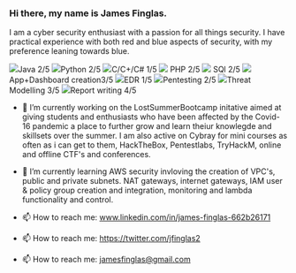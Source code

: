 ### Hi there, my name is James Finglas.

I am a cyber security enthusiast with a passion for all things security. 
I have practical experience with both red and blue aspects of security, with my preference leaning towards blue.

<img src="https://img.icons8.com/emoji/12/000000/brown-circle-emoji.png"/>Java 2/5 <img src="https://img.icons8.com/emoji/12/000000/blue-circle-emoji.png"/>Python 2/5 <img src="https://img.icons8.com/emoji/12/000000/green-circle-emoji.png"/>C/C+/C# 1/5 <img src="https://img.icons8.com/emoji/12/000000/purple-circle-emoji.png"/> PHP 2/5 <img src="https://img.icons8.com/nolan/64/sql.png"/> SQl 2/5 <img src="https://img.icons8.com/color/12/000000/splunk.png"/> App+Dashboard creation3/5 <img src="https://img.icons8.com/dusk/12/000000/data-recovery.png"/>EDR 1/5 <img src="https://img.icons8.com/ios-filled/12/000000/hacker.png"/>Pentesting 2/5 <img src="https://img.icons8.com/cotton/12/000000/security-checked.png"/>Threat Modelling 3/5 <img src="https://img.icons8.com/cotton/12/000000/report-file--v2.png"/>Report writing 4/5 

- 🔭 I’m currently working on the LostSummerBootcamp initative aimed at giving students and enthusiasts who have been affected by the Covid-16 pandemic a place to further grow and learn theiur knowlegde and skillsets over the summer. I am also active on Cybray for mini courses as often as i can get to them, HackTheBox, Pentestlabs, TryHackM, online and offline CTF's and conferences. 

- 🌱 I’m currently learning AWS security invloving the creation of VPC's, public and private subnets. NAT gateways, internet gateways, IAM user & policy group creation and integration, monitoring and lambda functionality and control.
   
- 📫 How to reach me: www.linkedin.com/in/james-finglas-662b26171
- 📫 How to reach me: https://twitter.com/jfinglas2
- 📫 How to reach me: jamesfinglas@gmail.com


<!--
**JamesFinglas/JamesFinglas** is a ✨ _special_ ✨ repository because its `README.md` (this file) appears on your GitHub profile.



-->
